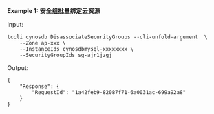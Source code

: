 **Example 1: 安全组批量绑定云资源**



Input: 

```
tccli cynosdb DisassociateSecurityGroups --cli-unfold-argument  \
    --Zone ap-xxx \
    --InstanceIds cynosdbmysql-xxxxxxxx \
    --SecurityGroupIds sg-ajr1jzgj
```

Output: 
```
{
    "Response": {
        "RequestId": "1a42feb9-82087f71-6a0031ac-699a92a8"
    }
}
```

